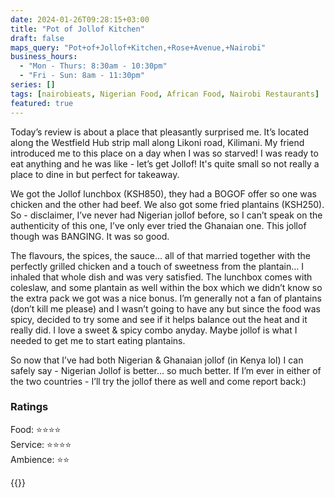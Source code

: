 ```yaml
---
date: 2024-01-26T09:28:15+03:00
title: "Pot of Jollof Kitchen"
draft: false
maps_query: "Pot+of+Jollof+Kitchen,+Rose+Avenue,+Nairobi"
business_hours:
  - "Mon - Thurs: 8:30am - 10:30pm"
  - "Fri - Sun: 8am - 11:30pm"
series: []
tags: [nairobieats, Nigerian Food, African Food, Nairobi Restaurants]
featured: true
---
```


Today’s review is about a place that pleasantly surprised me. It’s located along the Westfield Hub strip mall along Likoni road, Kilimani. My friend introduced me to this place on a day when I was so starved! I was ready to eat anything and he was like - let’s get Jollof! It's quite small so not really a place to dine in but perfect for takeaway.

We got the Jollof lunchbox (KSH850), they had a BOGOF offer so one was chicken and the other had beef. We also got some fried plantains (KSH250). So - disclaimer, I’ve never had Nigerian jollof before, so I can’t speak on the authenticity of this one, I’ve only ever tried the Ghanaian one. This jollof though was BANGING. It was so good.

The flavours, the spices, the sauce… all of that married together with the perfectly grilled chicken and a touch of sweetness from the plantain… I inhaled that whole dish and was very satisfied. The lunchbox comes with coleslaw, and some plantain as well within the box which we didn’t know so the extra pack we got was a nice bonus. I’m generally not a fan of plantains (don’t kill me please) and I wasn’t going to have any but since the food was spicy, decided to try some and see if it helps balance out the heat and it really did. I love a sweet & spicy combo anyday. Maybe jollof is what I needed to get me to start eating plantains.

So now that I’ve had both Nigerian & Ghanaian jollof (in Kenya lol) I can safely say - Nigerian Jollof is better… so much better. If I’m ever in either of the two countries - I’ll try the jollof there as well and come report back:)

### Ratings

Food: ⭐️⭐️⭐️⭐️<br>
Service: ⭐️⭐️⭐️⭐️<br>
Ambience: ⭐️⭐️<br>

{{<remote-image-gallery key="pot-of-jollof">}}
